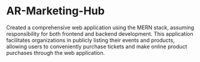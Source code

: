 # AR-Marketing-Hub
Created a comprehensive web application using the MERN stack, assuming responsibility for both frontend and backend development. This application facilitates organizations in publicly listing their events and products, allowing users to conveniently purchase tickets and make online product purchases through the web application.
